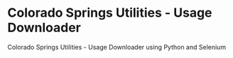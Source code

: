 # Colorado Springs Utilities - Usage Downloader
Colorado Springs Utilities - Usage Downloader using Python and Selenium
